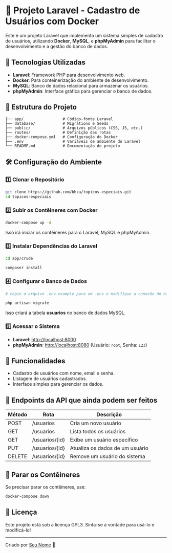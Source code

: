 # 📌 Projeto Laravel - Cadastro de Usuários com Docker

Este é um projeto Laravel que implementa um sistema simples de cadastro de usuários, utilizando **Docker**, **MySQL**, e **phpMyAdmin** para facilitar o desenvolvimento e a gestão do banco de dados.

## 🚀 Tecnologias Utilizadas
- **Laravel**: Framework PHP para desenvolvimento web.
- **Docker**: Para conteinerização do ambiente de desenvolvimento.
- **MySQL**: Banco de dados relacional para armazenar os usuários.
- **phpMyAdmin**: Interface gráfica para gerenciar o banco de dados.

## 📂 Estrutura do Projeto
```
├── app/                 # Código-fonte Laravel
├── database/            # Migrations e Seeds
├── public/              # Arquivos públicos (CSS, JS, etc.)
├── routes/              # Definição das rotas
├── docker-compose.yml   # Configuração do Docker
├── .env                 # Variáveis de ambiente do Laravel
└── README.md            # Documentação do projeto
```

## 🛠️ Configuração do Ambiente
### 1️⃣ Clonar o Repositório
```sh
git clone https://github.com/bhza/topicos-especiais.git
cd topicos-especiais
```

### 2️⃣ Subir os Contêineres com Docker
```sh
docker-compose up -d
```
Isso irá iniciar os contêineres para o Laravel, MySQL e phpMyAdmin.

### 3️⃣ Instalar Dependências do Laravel
```sh
cd app/crude

composer install

```

### 4️⃣ Configurar o Banco de Dados
```sh
# copie o arquivo .env.example para um .env e modifique a conexão do banco de dados da aplicacao mysql, ( ip do container, porta, senha, usuario, nome do banco coloque crude e use o driver mysql)

php artisan migrate
```
Isso criará a tabela **usuarios** no banco de dados MySQL.

### 5️⃣ Acessar o Sistema
- **Laravel**: [http://localhost:8000](http://localhost:8000)
- **phpMyAdmin**: [http://localhost:8080](http://localhost:8080) (Usuário: `root`, Senha: `123`)

## 📝 Funcionalidades
- Cadastro de usuários com nome, email e senha.
- Listagem de usuários cadastrados.
- Interface simples para gerenciar os dados.

## 🔄 Endpoints da API que ainda podem ser feitos
| Método | Rota           | Descrição |
|---------|---------------|------------|
| POST    | /usuarios     | Cria um novo usuário |
| GET     | /usuarios     | Lista todos os usuários |
| GET     | /usuarios/{id} | Exibe um usuário específico |
| PUT     | /usuarios/{id} | Atualiza os dados de um usuário |
| DELETE  | /usuarios/{id} | Remove um usuário do sistema |

## 🛑 Parar os Contêineres
Se precisar parar os contêineres, use:
```sh
docker-compose down
```

## 📜 Licença
Este projeto está sob a licença GPL3. Sinta-se à vontade para usá-lo e modificá-lo!

---
Criado por [Seu Nome](https://github.com/bhza) 🚀


